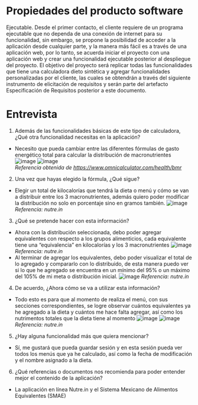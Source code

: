 # Propiedades del producto software
Ejecutable. Desde el primer contacto, el cliente requiere de un programa ejecutable que no dependa de una conexión de internet para su funcionalidad, sin embargo, se propone la posibilidad de acceder a la aplicación desde cualquier parte, y la manera más fácil es a través de una aplicación web, por lo tanto, se acuerda iniciar el proyecto con una aplicación web y crear una funcionalidad ejecutable posterior al despliegue del proyecto.
El objetivo del proyecto será replicar todas las funcionalidades que tiene una calculadora dieto sintética y agregar funcionalidades personalizadas por el cliente, las cuales se obtendrán a través del siguiente instrumento de elicitación de requisitos y serán parte del artefacto Especificación de Requisitos posterior a este documento.
# Entrevista
1. Además de las funcionalidades básicas de este tipo de calculadora, ¿Qué otra funcionalidad necesitas en la aplicación?
- Necesito que pueda cambiar entre las diferentes fórmulas de gasto energético total para calcular la distribución de macronutrientes
![image](https://github.com/user-attachments/assets/8f4588a8-31a6-465f-b4d9-6b0c47f5c079)
![image](https://github.com/user-attachments/assets/f88fc505-a0b4-4e99-878f-c35a980ce85e)  
*Referencia obtenida de https://www.omnicalculator.com/health/bmr*
2. Una vez que hayas elegido la fórmula, ¿Qué sigue?
- Elegir un total de kilocalorías que tendrá la dieta o menú y cómo se van a distribuir entre los 3 macronutrientes, además quiero poder modificar la distribución no solo en porcentaje sino en gramos también.
![image](https://github.com/user-attachments/assets/b3f218d6-e0a5-40bd-ab3b-8b234e1d0d2b)  
*Referencia: nutre.in*
3. ¿Qué se pretende hacer con esta información?
- Ahora con la distribución seleccionada, debo poder agregar equivalentes con respecto a los grupos alimenticios, cada equivalente tiene una “equivalencia” en kilocalorías y los 3 macronutrientes
![image](https://github.com/user-attachments/assets/f27f50b1-82b2-4c98-af96-eedcb15e6a00)
*Referencia: nutre.in*  
- Al terminar de agregar los equivalentes, debo poder visualizar el total de lo agregado y compararlo con lo distribuido, de esta manera puedo ver si lo que he agregado se encuentra en un mínimo del 95% o un máximo del 105% de mi meta o distribución inicial.
![image](https://github.com/user-attachments/assets/15280cee-9432-4e7e-b5fb-e2e03f40ff00)
*Referencia: nutre.in*
4. De acuerdo, ¿Ahora cómo se va a utilizar esta información?
- Todo esto es para que al momento de realiza el menú, con sus secciones correspondientes, se logre observar cuántos equivalentes ya he agregado a la dieta y cuántos me hace falta agregar, así como los nutrimentos totales que la dieta tiene al momento
![image](https://github.com/user-attachments/assets/b7f676d0-e134-41c9-9132-afd3898e7f40)
![image](https://github.com/user-attachments/assets/8d76207a-c29d-4340-ad2e-18ef72fa8fdb)  
*Referencia: nutre.in*
5. ¿Hay alguna funcionalidad más que quiera mencionar?
- Sí, me gustará que pueda guardar sesión y en esta sesión pueda ver todos los menús que ya he calculado, así como la fecha de modificación y el nombre asignado a la dieta.
6. ¿Qué referencias o documentos nos recomienda para poder entender mejor el contenido de la aplicación?
- La aplicación en línea Nutre.in y el Sistema Mexicano de Alimentos Equivalentes (SMAE)

